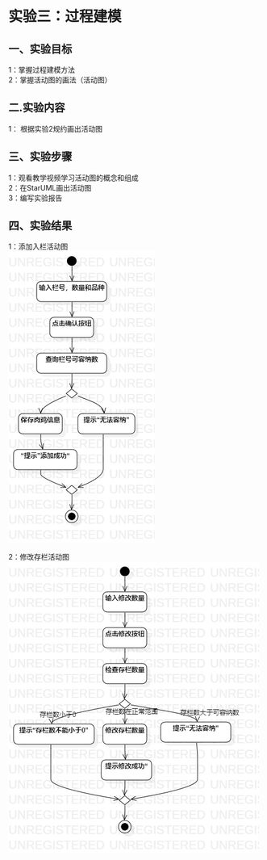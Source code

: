 # 实验三：过程建模

## 一、实验目标
1：掌握过程建模方法  
2：掌握活动图的画法（活动图）  

## 二.实验内容
1： 根据实验2规约画出活动图

## 三、实验步骤
1：观看教学视频学习活动图的概念和组成  
2：在StarUML画出活动图  
3：编写实验报告  

## 四、实验结果
1：添加入栏活动图  
![活动图1](./Activities1.jpg)  

2：修改存栏活动图  
![活动图2](./Activities2.jpg)  
